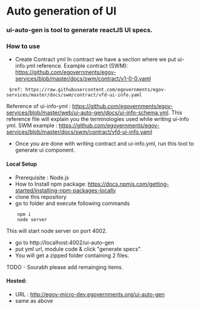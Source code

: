 # Auto generation of UI
### ui-auto-gen is tool to generate reactJS UI specs.

### How to use
- Create Contract yml
 In contract we have a section where we put ui-info.yml reference.
 Example contract (SWM): https://github.com/egovernments/egov-services/blob/master/docs/swm/contract/v1-0-0.yaml 
 ``` x-ui-info:
  $ref: https://raw.githubusercontent.com/egovernments/egov-services/master/docs/swm/contract/vfd-ui-info.yaml

```
 Reference of ui-info-yml : https://github.com/egovernments/egov-services/blob/master/web/ui-auto-gen/docs/ui-info-schema.yml. This reference file will explain you the terminologies used while writing ui-info yml.
 SWM example : https://github.com/egovernments/egov-services/blob/master/docs/swm/contract/vfd-ui-info.yaml
 - Once you are done with writing contract and ui-info.yml, run this tool to generate ui component.

#### Local Setup
- Prerequisite : Node.js
- How to Install npm package: https://docs.npmjs.com/getting-started/installing-npm-packages-locally
- clone this repository
- go to folder and execute following commands

``` 
    npm i
    node server
   ```
   This will start node server on port 4002.
   - go to http://localhost:4002/ui-auto-gen
   - put yml url, module code & click "generate specs".
   - You will get a zipped folder containing 2 files.
   
   TODO - Sourabh please add remainging items.


#### Hosted:
- URL : http://egov-micro-dev.egovernments.org/ui-auto-gen
- same as above
